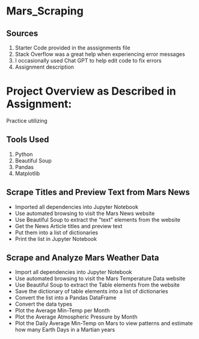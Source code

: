 # Mars_Scraping

## Sources

1. Starter Code provided in the asssignments file
2. Stack Overflow was a great help when experiencing error messages
3. I occasionally used Chat GPT to help edit code to fix errors
4. Assignment description

# Project Overview as Described in Assignment:

Practice utilizing 

## Tools Used
1. Python
2. Beautiful Soup
3. Pandas
4. Matplotlib


## Scrape Titles and Preview Text from Mars News

* Imported all dependencies into Jupyter Notebook
* Use automated browsing to visit the Mars News website
* Use Beautiful Soup to extract the "text" elements from the website
* Get the News Article titles and preview text
* Put them into a list of dictionaries
* Print the list in Jupyter Notebook

## Scrape and Analyze Mars Weather Data

* Import all dependencies into Jupyter Notebook
* Use automated browsing to visit the Mars Temperature Data website
* Use Beautiful Soup to extract the Table elements from the website
* Save the dictionary of table elements into a list of dictionaries
* Convert the list into a Pandas DataFrame
* Convert the data types
* Plot the Average Min-Temp per Month
* Plot the Average Atmospheric Pressure by Month
* Plot the Daily Average Min-Temp on Mars to view patterns and estimate how many Earth Days in a Martian years


